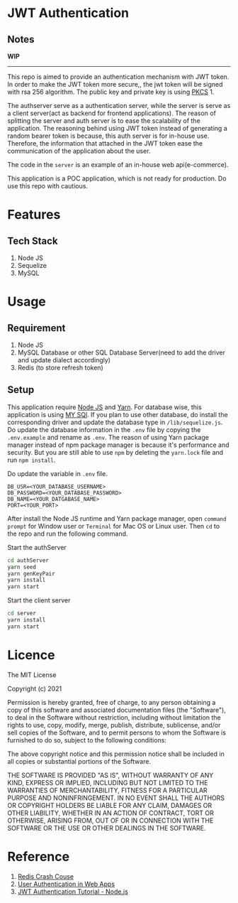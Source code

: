 # JWT Authentication
## Notes
**WIP**

-----------------------------------------------
This repo is aimed to provide an authentication mechanism with JWT token.
In order to make the JWT token more secure,, the jwt token will be signed with rsa 256 algorithm.
The public key and private key is using [PKCS](https://en.wikipedia.org/wiki/PKCS) 1.

The authserver serve as a authentication server, while the server is serve as a client server(act as backend for frontend applications).
The reason of splitting the server and auth server is to ease the scalability of the application.
The reasoning behind using JWT token instead of generating a random bearer token is because, this auth server is for in-house use.
Therefore, the information that attached in the JWT token ease the communication of the application about the user.

The code in the `server` is an example of an in-house web api(e-commerce).

This application is a POC application, which is not ready for production. Do use this repo with cautious.


# Features
## Tech Stack
1. Node JS
2. Sequelize 
3. MySQL

# Usage
## Requirement
1. Node JS
2. MySQL Database or other SQL Database Server(need to add the driver and update dialect accordingly)
3. Redis (to store refresh token)

## Setup
This application require [Node JS](https://nodejs.org/en/) and [Yarn](https://yarnpkg.com/).
For database wise, this application is using [MY SQl](https://www.mysql.com/).
If you plan to use other database, do install the corresponding driver and update the database type in `/lib/sequelize.js`.
Do update the database information in the `.env` file by copying the `.env.example` and rename as `.env`.
The reason of using Yarn package manager instead of npm package manager is because it's performance and security.
But you are still able to use `npm` by deleting the `yarn.lock` file and run `npm install`. 

Do update the variable in `.env` file.

```
DB_USR=<YOUR_DATABASE_USERNAME>
DB_PASSWORD=<YOUR_DATABASE_PASSWORD>
DB_NAME=<YOUR_DATGABASE_NAME>
PORT=<YOUR_PORT>
```

After install the Node JS runtime and Yarn package manager, open `command prompt` for Window user or `Terminal` for Mac OS or Linux user.
Then `cd` to the repo and run the following command.

Start the authServer

```bash
cd authServer
yarn seed
yarn genKeyPair
yarn install
yarn start 
```

Start the client server

```bash
cd server
yarn install
yarn start 
```

# Licence 

The MIT License

Copyright (c) 2021

Permission is hereby granted, free of charge, to any person obtaining a copy of this software and associated documentation files (the "Software"), to deal in the Software without restriction, including without limitation the rights to use, copy, modify, merge, publish, distribute, sublicense, and/or sell copies of the Software, and to permit persons to whom the Software is furnished to do so, subject to the following conditions:

The above copyright notice and this permission notice shall be included in all copies or substantial portions of the Software.

THE SOFTWARE IS PROVIDED "AS IS", WITHOUT WARRANTY OF ANY KIND, EXPRESS OR IMPLIED, INCLUDING BUT NOT LIMITED TO THE WARRANTIES OF MERCHANTABILITY, FITNESS FOR A PARTICULAR PURPOSE AND NONINFRINGEMENT. IN NO EVENT SHALL THE AUTHORS OR COPYRIGHT HOLDERS BE LIABLE FOR ANY CLAIM, DAMAGES OR OTHER LIABILITY, WHETHER IN AN ACTION OF CONTRACT, TORT OR OTHERWISE, ARISING FROM, OUT OF OR IN CONNECTION WITH THE SOFTWARE OR THE USE OR OTHER DEALINGS IN THE SOFTWARE.

# Reference
1. [Redis Crash Couse](https://www.youtube.com/watch?v=jgpVdJB2sKQ&ab_channel=WebDevSimplified)
2. [User Authentication in Web Apps](https://github.com/zachgoll/express-jwt-authentication-starter)
3. [JWT Authentication Tutorial - Node.js](https://www.youtube.com/watch?v=mbsmsi7l3r4&ab_channel=WebDevSimplified)